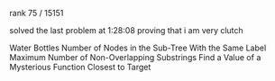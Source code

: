 rank 75 / 15151

solved the last problem at 1:28:08 proving that i am very clutch

Water Bottles
Number of Nodes in the Sub-Tree With the Same Label
Maximum Number of Non-Overlapping Substrings
Find a Value of a Mysterious Function Closest to Target